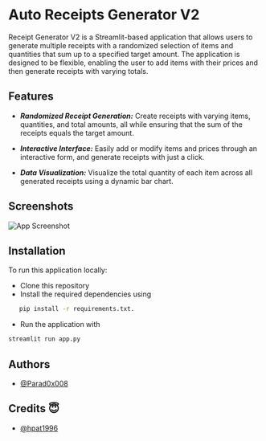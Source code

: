 
# Auto Receipts Generator V2

Receipt Generator V2 is a Streamlit-based application that allows users to generate multiple receipts with a randomized selection of items and quantities that sum up to a specified target amount. The application is designed to be flexible, enabling the user to add items with their prices and then generate receipts with varying totals.


## Features

 - ***Randomized Receipt Generation:*** Create receipts with varying items, quantities, and total amounts, all while ensuring that the sum of the receipts equals the target amount.

- ***Interactive Interface:*** Easily add or modify items and prices through an interactive form, and generate receipts with just a click.
- ***Data Visualization:*** Visualize the total quantity of each item across all generated receipts using a dynamic bar chart.
## Screenshots

![App Screenshot](https://i.ibb.co/rQySWpF/image.png)


## Installation

To run this application locally:
- Clone this repository
- Install the required dependencies using

```bash
   pip install -r requirements.txt.
```
- Run the application with
```bash
streamlit run app.py
```
    
## Authors

- [@Parad0x008](https://github.com/Parad0x008/)


## Credits 😇

- [@hpat1996](https://github.com/hpat1996/)
